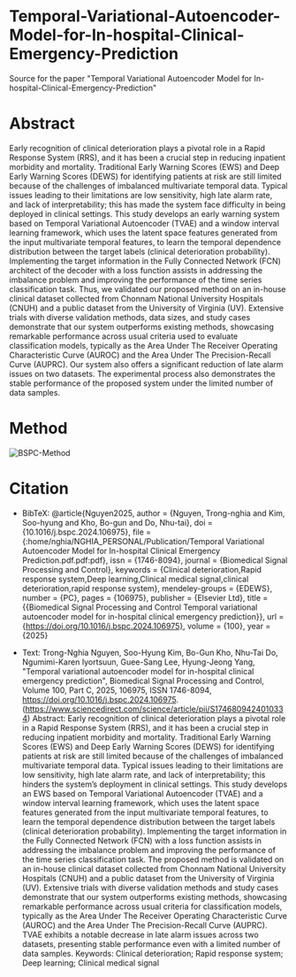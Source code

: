 # Temporal-Variational-Autoencoder-Model-for-In-hospital-Clinical-Emergency-Prediction
Source for the paper "Temporal  Variational Autoencoder Model for In-hospital-Clinical-Emergency-Prediction"

# Abstract
Early recognition of clinical deterioration plays a pivotal role in a Rapid Response System (RRS), and it has been a crucial step in reducing inpatient morbidity and mortality. Traditional Early Warning Scores (EWS) and Deep Early Warning Scores (DEWS) for identifying patients at risk are still limited because of the challenges of imbalanced multivariate temporal data. Typical issues leading to their limitations are low sensitivity, high late alarm rate, and lack of interpretability; this has made the system face difficulty in being deployed in clinical settings. This study develops an early warning system based on Temporal Variational Autoencoder (TVAE) and a window interval learning framework, which uses the latent space features generated from the input multivariate temporal features, to learn the temporal dependence distribution between the target labels (clinical deterioration probability). Implementing the target information in the Fully Connected Network (FCN) architect of the decoder with a loss function assists in addressing the imbalance problem and improving the performance of the time series classification task. Thus, we validated our proposed method on an in-house clinical dataset collected from Chonnam National University Hospitals (CNUH) and a public dataset from the University of Virginia (UV). Extensive trials with diverse validation methods, data sizes, and study cases demonstrate that our system outperforms existing methods, showcasing remarkable performance across usual criteria used to evaluate classification models, typically as the Area Under The Receiver Operating Characteristic Curve (AUROC) and the Area Under The Precision-Recall Curve (AUPRC). Our system also offers a significant reduction of late alarm issues on two datasets. The experimental process also demonstrates the stable performance of the proposed system under the limited number of data samples. 

# Method


![BSPC-Method](https://github.com/nghianguyen7171/Temporal-Variational-Autoencoder-Model-for-In-hospital-Clinical-Emergency-Prediction/assets/35287087/40c5ff71-65b0-46d9-ab97-3d94e8243fc5)


# Citation
+ BibTeX:
@article{Nguyen2025,
author = {Nguyen, Trong-nghia and Kim, Soo-hyung and Kho, Bo-gun and Do, Nhu-tai},
doi = {10.1016/j.bspc.2024.106975},
file = {:home/nghia/NGHIA_PERSONAL/Publication/Temporal Variational Autoencoder Model for In-hospital Clinical Emergency Prediction.pdf.pdf:pdf},
issn = {1746-8094},
journal = {Biomedical Signal Processing and Control},
keywords = {Clinical deterioration,Rapid response system,Deep learning,Clinical medical signal,clinical deterioration,rapid response system},
mendeley-groups = {EDEWS},
number = {PC},
pages = {106975},
publisher = {Elsevier Ltd},
title = {{Biomedical Signal Processing and Control Temporal variational autoencoder model for in-hospital clinical emergency prediction}},
url = {https://doi.org/10.1016/j.bspc.2024.106975},
volume = {100},
year = {2025}

+ Text:
Trong-Nghia Nguyen, Soo-Hyung Kim, Bo-Gun Kho, Nhu-Tai Do, Ngumimi-Karen Iyortsuun, Guee-Sang Lee, Hyung-Jeong Yang,
"Temporal variational autoencoder model for in-hospital clinical emergency prediction",
Biomedical Signal Processing and Control,
Volume 100, Part C,
2025,
106975,
ISSN 1746-8094,
https://doi.org/10.1016/j.bspc.2024.106975.
(https://www.sciencedirect.com/science/article/pii/S1746809424010334)
Abstract: Early recognition of clinical deterioration plays a pivotal role in a Rapid Response System (RRS), and it has been a crucial step in reducing inpatient morbidity and mortality. Traditional Early Warning Scores (EWS) and Deep Early Warning Scores (DEWS) for identifying patients at risk are still limited because of the challenges of imbalanced multivariate temporal data. Typical issues leading to their limitations are low sensitivity, high late alarm rate, and lack of interpretability; this hinders the system’s deployment in clinical settings. This study develops an EWS based on Temporal Variational Autoencoder (TVAE) and a window interval learning framework, which uses the latent space features generated from the input multivariate temporal features, to learn the temporal dependence distribution between the target labels (clinical deterioration probability). Implementing the target information in the Fully Connected Network (FCN) with a loss function assists in addressing the imbalance problem and improving the performance of the time series classification task. The proposed method is validated on an in-house clinical dataset collected from Chonnam National University Hospitals (CNUH) and a public dataset from the University of Virginia (UV). Extensive trials with diverse validation methods and study cases demonstrate that our system outperforms existing methods, showcasing remarkable performance across usual criteria for classification models, typically as the Area Under The Receiver Operating Characteristic Curve (AUROC) and the Area Under The Precision-Recall Curve (AUPRC). TVAE exhibits a notable decrease in late alarm issues across two datasets, presenting stable performance even with a limited number of data samples.
Keywords: Clinical deterioration; Rapid response system; Deep learning; Clinical medical signal

